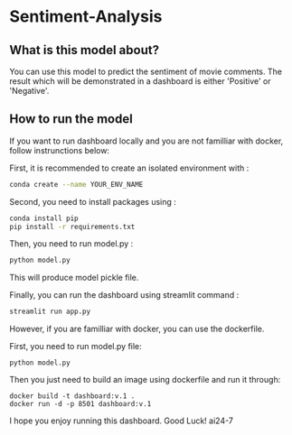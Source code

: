 # Sentiment-Analysis

## What is this model about?

You can use this model to predict the sentiment of movie comments. The result which will be demonstrated in a dashboard is either 'Positive' or 'Negative'. 

## How to run the model

If you want to run dashboard locally and you are not familliar with docker, follow instrunctions below:

First, it is recommended to create an isolated environment with :
```bash
conda create --name YOUR_ENV_NAME 
```

Second, you need to install packages using :
```bash
conda install pip
pip install -r requirements.txt
```

Then, you need to run model.py :
```bash
python model.py
```
This will produce model pickle file.

Finally, you can run the dashboard using streamlit command :
```bash
streamlit run app.py
```

However, if you are familliar with docker, you can use the dockerfile. 

First, you need to run model.py file:
```
python model.py
```
Then you just need to build an image using dockerfile and run it through:
```
docker build -t dashboard:v.1 .
docker run -d -p 8501 dashboard:v.1
```

I hope you enjoy running this dashboard.
Good Luck!
ai24-7

